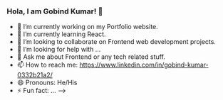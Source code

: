 ### Hola, I am Gobind Kumar! 👋


- 🔭 I’m currently working on my Portfolio website.
- 🌱 I’m currently learning React.
- 👯 I’m looking to collaborate on Frontend web development projects.
- 🤔 I’m looking for help with ...
- 💬 Ask me about Frontend or any tech related stuff.
- 📫 How to reach me: https://www.linkedin.com/in/gobind-kumar-0332b21a2/
- 😄 Pronouns: He/His
- ⚡ Fun fact: ...
-->
